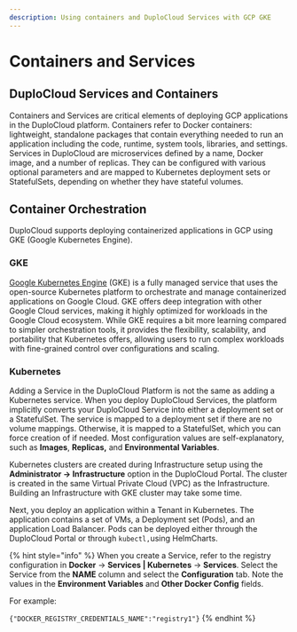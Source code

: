 ```yaml
---
description: Using containers and DuploCloud Services with GCP GKE
---
```


# Containers and Services

## DuploCloud Services and Containers <a href="#id-5-toc-title" id="id-5-toc-title"></a>

Containers and Services are critical elements of deploying GCP applications in the DuploCloud platform. Containers refer to Docker containers: lightweight, standalone packages that contain everything needed to run an application including the code, runtime, system tools, libraries, and settings. Services in DuploCloud are microservices defined by a name, Docker image, and a number of replicas. They can be configured with various optional parameters and are mapped to Kubernetes deployment sets or StatefulSets, depending on whether they have stateful volumes.

## Container Orchestration

DuploCloud supports deploying containerized applications in GCP using GKE (Google Kubernetes Engine).

### GKE

[Google Kubernetes Engine](https://cloud.google.com/kubernetes-engine/docs/concepts/kubernetes-engine-overview) (GKE) is a fully managed service that uses the open-source Kubernetes platform to orchestrate and manage containerized applications on Google Cloud. GKE offers deep integration with other Google Cloud services, making it highly optimized for workloads in the Google Cloud ecosystem. While GKE requires a bit more learning compared to simpler orchestration tools, it provides the flexibility, scalability, and portability that Kubernetes offers, allowing users to run complex workloads with fine-grained control over configurations and scaling.

### **Kubernetes**

Adding a Service in the DuploCloud Platform is not the same as adding a Kubernetes service. When you deploy DuploCloud Services, the platform implicitly converts your DuploCloud Service into either a deployment set or a StatefulSet. The service is mapped to a deployment set if there are no volume mappings. Otherwise, it is mapped to a StatefulSet, which you can force creation of if needed. Most configuration values are self-explanatory, such as **Images**, **Replicas,** and **Environmental Variables**.

Kubernetes clusters are created during Infrastructure setup using the **Administrator -> Infrastructure** option in the DuploCloud Portal. The cluster is created in the same Virtual Private Cloud (VPC) as the Infrastructure. Building an Infrastructure with GKE cluster may take some time.&#x20;

Next, you deploy an application within a Tenant in Kubernetes. The application contains a set of VMs, a Deployment set (Pods), and an application Load Balancer. Pods can be deployed either through the DuploCloud Portal or through `kubectl,`using HelmCharts.

{% hint style="info" %}
When you create a Service, refer to the registry configuration in **Docker** -> **Services | Kubernetes** -> **Services**. Select the Service from the **NAME** column and select the **Configuration** tab. Note the values in the **Environment Variables** and **Other Docker Config** fields.&#x20;

For example:&#x20;

`{"DOCKER_REGISTRY_CREDENTIALS_NAME":"registry1"}`
{% endhint %}
